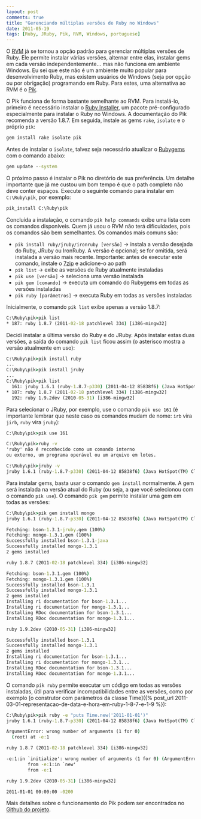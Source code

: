 ```yaml
---
layout: post
comments: true
title: "Gerenciando múltiplas versões de Ruby no Windows"
date: 2011-05-19
tags: [Ruby, JRuby, Pik, RVM, Windows, portuguese]
---
```

O [RVM](https://rvm.io/) já se tornou a opção padrão para gerenciar múltiplas versões de Ruby. Ele permite instalar várias versões, alternar entre elas, instalar gems em cada versão independentemente... mas não funciona em ambiente Windows. Eu sei que este não é um ambiente muito popular para desenvolvimento Ruby, mas existem usuários de Windows (seja por opção ou por obrigação) programando em Ruby. Para estes, uma alternativa ao RVM é o [Pik](https://github.com/vertiginous/pik).

O Pik funciona de forma bastante semelhante ao RVM. Para instalá-lo, primeiro é necessário instalar o [Ruby Installer](http://rubyinstaller.org/), um pacote pré-configurado especialmente para instalar o Ruby no Windows. A documentação do Pik recomenda a versão 1.8.7. Em seguida, instale as gems `rake`, `isolate` e o próprio `pik`:

```bat
gem install rake isolate pik
```

Antes de instalar o `isolate`, talvez seja necessário atualizar o [Rubygems](http://rubygems.org/) com o comando abaixo:

```bat
gem update --system
```

O próximo passo é instalar o Pik no diretório de sua preferência. Um detalhe importante que já me custou um bom tempo é que o path completo não deve conter espaços. Execute o seguinte comando para instalar em `C:\Ruby\pik`, por exemplo:

```bat
pik_install C:\Ruby\pik
```

Concluída a instalação, o comando `pik help commands` exibe uma lista com os comandos disponíveis. Quem já usou o RVM não terá dificuldades, pois os comandos são bem semelhantes. Os comandos mais comuns são:

- `pik install ruby/jruby/ironruby [versão]` -> instala a versão desejada do Ruby, JRuby ou IronRuby. A versão é opcional; se for omitida, será instalada a versão mais recente. Importante: antes de executar este comando, instale o [7zip](http://www.7-zip.org/) e adicione-o ao path
- `pik list` -> exibe as versões de Ruby atualmente instaladas
- `pik use [versão]` -> seleciona uma versão instalada
- `pik gem [comando]` -> executa um comando do Rubygems em todas as versões instaladas
- `pik ruby [parâmetros]` -> executa Ruby em todas as versões instaladas

Inicialmente, o comando `pik list` exibe apenas a versão 1.8.7:

```bat
C:\Ruby\pik>pik list
* 187: ruby 1.8.7 (2011-02-18 patchlevel 334) [i386-mingw32]
```

Decidi instalar a última versão do Ruby e do JRuby. Após instalar estas duas versões, a saída do comando `pik list` ficou assim (o asterisco mostra a versão atualmente em uso):

```bat
C:\Ruby\pik>pik install ruby
...
C:\Ruby\pik>pik install jruby
...
C:\Ruby\pik>pik list
  161: jruby 1.6.1 (ruby-1.8.7-p330) (2011-04-12 85838f6) (Java HotSpot(TM) Client VM 1.6.0_24) [Windows XP-x86-java]
* 187: ruby 1.8.7 (2011-02-18 patchlevel 334) [i386-mingw32]
  192: ruby 1.9.2dev (2010-05-31) [i386-mingw32]
```

Para selecionar o JRuby, por exemplo, use o comando `pik use 161` (é importante lembrar que neste caso os comandos mudam de nome: `irb` vira `jirb`, `ruby` vira `jruby`):

```bat
C:\Ruby\pik>pik use 161

C:\Ruby\pik>ruby -v
'ruby' não é reconhecido como um comando interno
ou externo, um programa operável ou um arquivo em lotes.

C:\Ruby\pik>jruby -v
jruby 1.6.1 (ruby-1.8.7-p330) (2011-04-12 85838f6) (Java HotSpot(TM) Client VM 1.6.0_24) [Windows XP-x86-java]
```

Para instalar gems, basta usar o comando `gem install` normalmente. A gem será instalada na versão atual do Ruby (ou seja, a que você selecionou com o comando `pik use`). O comando `pik gem` permite instalar uma gem em todas as versões:

```bat
C:\Ruby\pik>pik gem install mongo
jruby 1.6.1 (ruby-1.8.7-p330) (2011-04-12 85838f6) (Java HotSpot(TM) Client VM 1.6.0_24) [Windows XP-x86-java]

Fetching: bson-1.3.1-jruby.gem (100%)
Fetching: mongo-1.3.1.gem (100%)
Successfully installed bson-1.3.1-java
Successfully installed mongo-1.3.1
2 gems installed

ruby 1.8.7 (2011-02-18 patchlevel 334) [i386-mingw32]

Fetching: bson-1.3.1.gem (100%)
Fetching: mongo-1.3.1.gem (100%)
Successfully installed bson-1.3.1
Successfully installed mongo-1.3.1
2 gems installed
Installing ri documentation for bson-1.3.1...
Installing ri documentation for mongo-1.3.1...
Installing RDoc documentation for bson-1.3.1...
Installing RDoc documentation for mongo-1.3.1...

ruby 1.9.2dev (2010-05-31) [i386-mingw32]

Successfully installed bson-1.3.1
Successfully installed mongo-1.3.1
2 gems installed
Installing ri documentation for bson-1.3.1...
Installing ri documentation for mongo-1.3.1...
Installing RDoc documentation for bson-1.3.1...
Installing RDoc documentation for mongo-1.3.1...

```

O comando `pik ruby` permite executar um código em todas as versões instaladas, útil para verificar incompatibilidades entre as versões, como por exemplo [o construtor com parâmetros da classe Time]({% post_url 2011-03-01-representacao-de-data-e-hora-em-ruby-1-8-7-e-1-9 %}):

```bat
C:\Ruby\pik>pik ruby -e "puts Time.new('2011-01-01')"
jruby 1.6.1 (ruby-1.8.7-p330) (2011-04-12 85838f6) (Java HotSpot(TM) Client VM 1.6.0_24) [Windows XP-x86-java]

ArgumentError: wrong number of arguments (1 for 0)
  (root) at -e:1

ruby 1.8.7 (2011-02-18 patchlevel 334) [i386-mingw32]

-e:1:in `initialize': wrong number of arguments (1 for 0) (ArgumentError)
        from -e:1:in `new'
        from -e:1

ruby 1.9.2dev (2010-05-31) [i386-mingw32]

2011-01-01 00:00:00 -0200

```

Mais detalhes sobre o funcionamento do Pik podem ser encontrados no [Github do projeto](https://github.com/vertiginous/pik).
